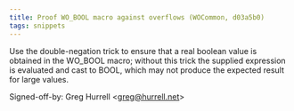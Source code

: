 ```yaml
---
title: Proof WO_BOOL macro against overflows (WOCommon, d03a5b0)
tags: snippets
---
```


Use the double-negation trick to ensure that a real boolean value is obtained in the WO_BOOL macro; without this trick the supplied expression is evaluated and cast to BOOL, which may not produce the expected result for large values.

Signed-off-by: Greg Hurrell &lt;greg@hurrell.net&gt;
